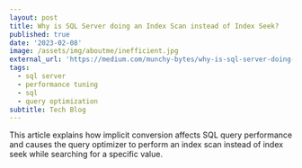 ```yaml
---
layout: post
title: Why is SQL Server doing an Index Scan instead of Index Seek?
published: true
date: '2023-02-08'
image: /assets/img/aboutme/inefficient.jpg
external_url: 'https://medium.com/munchy-bytes/why-is-sql-server-doing-an-index-scan-instead-of-index-seek-cb8fd67d7f6e'
tags:
  - sql server
  - performance tuning
  - sql
  - query optimization
subtitle: Tech Blog
---
```

This article explains how implicit conversion affects SQL query performance and causes the query optimizer to perform an index scan instead of index seek while searching for a specific value.
